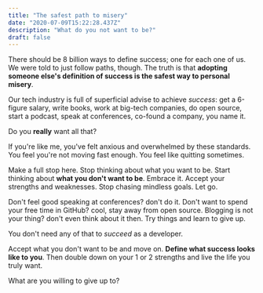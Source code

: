 ```yaml
---
title: "The safest path to misery"
date: "2020-07-09T15:22:28.437Z"
description: "What do you not want to be?"
draft: false
---
```


There should be 8 billion ways to define success; one for each one of us. We were told to just follow paths, though. The truth is that **adopting someone else's definition of success is the safest way to personal misery**. 

Our tech industry is full of superficial advise to achieve *success*: get a 6-figure salary, write books, work at big-tech companies, do open source, start a podcast, speak at conferences, co-found a company, you name it.

Do you **really** want all that?

If you're like me, you've felt anxious and overwhelmed by these standards. You feel you're not moving fast enough. You feel like quitting sometimes.

Make a full stop here. Stop thinking about what you want to be. Start thinking about **what you don't want to be**. Embrace it. Accept your strengths and weaknesses. Stop chasing mindless goals. Let go.

Don't feel good speaking at conferences? don't do it. Don't want to spend your free time in GitHub? cool, stay away from open source. Blogging is not your thing? don't even think about it then. Try things and learn to give up.

You don't need any of that to *succeed* as a developer.

Accept what you don't want to be and move on. **Define what success looks like to you**. Then double down on your 1 or 2 strengths and live the life you truly want.

What are you willing to give up to?


